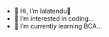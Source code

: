 - 👋 Hi, I’m lalatendu🙏
- 👀 I’m interested in coding...
- 🌱 I’m currently learning BCA...

  

<!---
Maharanalalatendu/Maharanalalatendu is a ✨ special ✨ repository because its `README.md` (this file) appears on your GitHub profile.
You can click the Preview link to take a look at your changes.
--->
